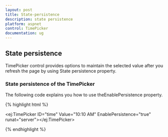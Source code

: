 ```yaml
---
layout: post
title: State-persistence
description: state persistence
platform: aspnet
control: TimePicker
documentation: ug
---
```


## State persistence

TimePicker control provides options to maintain the selected value after you refresh the page by using State persistence property.

### State persistence of the TimePicker

The following code explains you how to use theEnablePersistence property.

{% highlight html %}

<ej:TimePicker ID="time" Value="10:10 AM" EnablePersistence="true" runat="server"></ej:TimePicker>



{% endhighlight %}



